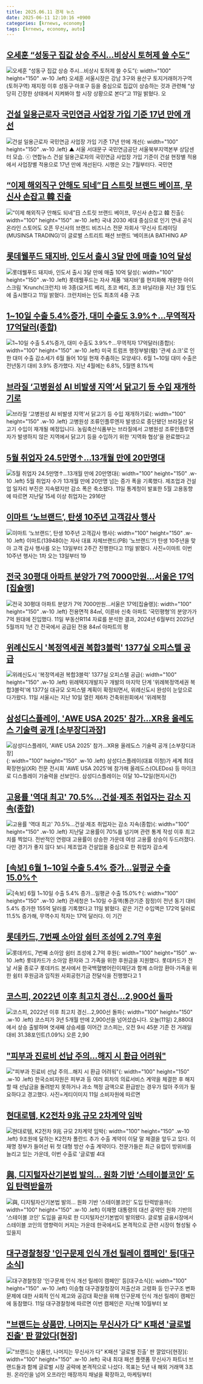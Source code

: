 ```yaml
---
title: 2025.06.11 경제 뉴스
date: 2025-06-11 12:10:16 +0900
categories: [krnews, economy]
tags: [krnews, economy, auto]
---
```

## [오세훈 “성동구 집값 상승 주시…비상시 토허제 쓸 수도”](https://n.news.naver.com/mnews/article/005/0001782407)

![오세훈 “성동구 집값 상승 주시…비상시 토허제 쓸 수도”](https://mimgnews.pstatic.net/image/origin/005/2025/06/11/1782407.jpg?type=nf220_150){: width="100" height="150" .w-10 .left}
오세훈 서울시장은 강남 3구와 용산구 토지거래허가구역(토허구역) 재지정 이후 성동구·마포구 등을 중심으로 집값이 상승하는 것과 관련해 “상당히 긴장한 상태에서 지켜봐야 할 시장 상황으로 본다”고 11일 밝혔다. 오

## [건설 일용근로자 국민연금 사업장 가입 기준 17년 만에 개선](https://n.news.naver.com/mnews/article/047/0002476889)

![건설 일용근로자 국민연금 사업장 가입 기준 17년 만에 개선](https://mimgnews.pstatic.net/image/origin/047/2025/06/11/2476889.jpg?type=nf220_150){: width="100" height="150" .w-10 .left}
▲ 서울 서대문구 국민연금공단 서울북부지역본부 상담센터 모습. ⓒ 연합뉴스 건설 일용근로자의 국민연금 사업장 가입 기준이 건설 현장별 적용에서 사업장별 적용으로 17년 만에 개선된다. 시행은 오는 7월부터다. 국민연

## [“이제 해외직구 안해도 되네”日 스트릿 브랜드 베이프, 무신사 손잡고 韓 진출](https://n.news.naver.com/mnews/article/009/0005506842)

![“이제 해외직구 안해도 되네”日 스트릿 브랜드 베이프, 무신사 손잡고 韓 진출](https://mimgnews.pstatic.net/image/origin/009/2025/06/11/5506842.jpg?type=nf220_150){: width="100" height="150" .w-10 .left}
국내 2030 세대 중심으로 인기 연내 공식 온라인 스토어도 오픈 무신사의 브랜드 비즈니스 전문 자회사 ‘무신사 트레이딩(MUSINSA TRADING)’이 글로벌 스트리트 패션 브랜드 ‘베이프(A BATHING AP

## [롯데웰푸드 돼지바, 인도서 출시 3달 만에 매출 10억 달성](https://n.news.naver.com/mnews/article/029/0002960519)

![롯데웰푸드 돼지바, 인도서 출시 3달 만에 매출 10억 달성](https://mimgnews.pstatic.net/image/origin/029/2025/06/11/2960519.jpg?type=nf220_150){: width="100" height="150" .w-10 .left}
롯데웰푸드는 자사 제품 '돼지바'를 현지화해 개량한 아이스크림 'Krunch(크런치) 바 3종(요거트 베리, 초코 베리, 초코 바닐라)을 지난 3월 인도에 출시했다고 11일 밝혔다. 크런치바는 인도 최초의 4중 구조

## [1~10일 수출 5.4%증가, 대미 수출도 3.9%↑…무역적자 17억달러(종합)](https://n.news.naver.com/mnews/article/421/0008305481)

![1~10일 수출 5.4%증가, 대미 수출도 3.9%↑…무역적자 17억달러(종합)](https://mimgnews.pstatic.net/image/origin/421/2025/06/11/8305481.jpg?type=nf220_150){: width="100" height="150" .w-10 .left}
미국 트럼프 행정부발(發) '관세 쇼크'로 인한 대미 수출 감소세가 6월 들어 10일 현재 주춤하는 모양새다. 6월 1~10일 대미 수출은 전년동기 대비 3.9% 증가했다. 지난 4월에는 6.8%, 5월엔 8.1%씩

## [브라질 ‘고병원성 AI 비발생 지역’서 닭고기 등 수입 재개하기로](https://n.news.naver.com/mnews/article/056/0011967911)

![브라질 ‘고병원성 AI 비발생 지역’서 닭고기 등 수입 재개하기로](https://mimgnews.pstatic.net/image/origin/056/2025/06/11/11967911.jpg?type=nf220_150){: width="100" height="150" .w-10 .left}
고병원성 조류인플루엔자 발생으로 중단됐던 브라질산 닭고기 수입이 재개될 예정입니다. 농림축산식품부는 브라질에서 고병원성 조류인플루엔자가 발생하지 않은 지역에서 닭고기 등을 수입하기 위한 ‘지역화 협상’을 완료했다고

## [5월 취업자 24.5만명↑…13개월 만에 20만명대](https://n.news.naver.com/mnews/article/030/0003320568)

![5월 취업자 24.5만명↑…13개월 만에 20만명대](https://mimgnews.pstatic.net/image/origin/030/2025/06/11/3320568.jpg?type=nf220_150){: width="100" height="150" .w-10 .left}
5월 취업자 수가 13개월 만에 20만명 넘는 증가 폭을 기록했다. 제조업과 건설업 일자리 부진은 지속됐지만 감소 폭은 축소됐다. 11일 통계청이 발표한 5월 고용동향에 따르면 지난달 15세 이상 취업자는 2916만

## [이마트 ‘노브랜드’, 탄생 10주년 고객감사 행사](https://n.news.naver.com/mnews/article/018/0006036038)

![이마트 ‘노브랜드’, 탄생 10주년 고객감사 행사](https://mimgnews.pstatic.net/image/origin/018/2025/06/11/6036038.jpg?type=nf220_150){: width="100" height="150" .w-10 .left}
이마트(139480)는 자사 대표 자체브랜드(PB) ‘노브랜드’가 탄생 10주년을 맞아 고객 감사 행사를 오는 13일부터 2주간 진행한다고 11일 밝혔다. 사진=이마트 이번 10주년 행사는 1차 오는 13일부터 19

## [전국 30평대 아파트 분양가 7억 7000만원…서울은 17억[집슐랭]](https://n.news.naver.com/mnews/article/011/0004495563)

![전국 30평대 아파트 분양가 7억 7000만원…서울은 17억[집슐랭]](https://mimgnews.pstatic.net/image/origin/011/2025/06/11/4495563.jpg?type=nf220_150){: width="100" height="150" .w-10 .left}
전용면적 84㎡, 이른바 신축 아파트 ‘국민평형’의 분양가가 7억 원대에 진입했다. 11일 부동산R114 자료를 분석한 결과, 2024년 6월부터 2025년 5월까지 1년 간 전국에서 공급된 전용 84㎡ 아파트의 평

## [위례신도시 '복정역세권 복합3블럭' 1377실 오피스텔 공급](https://n.news.naver.com/mnews/article/119/0002966727)

![위례신도시 '복정역세권 복합3블럭' 1377실 오피스텔 공급](https://mimgnews.pstatic.net/image/origin/119/2025/06/11/2966727.jpg?type=nf220_150){: width="100" height="150" .w-10 .left}
위례택지개발지구 개발의 마지막 단계 '위례복정역세권 복합3블럭'에 1377실 대규모 오피스텔 계획이 확정되면서, 위례신도시 완성이 눈앞으로 다가왔다. 11일 서울시는 지난 10일 열린 제6차 건축위원회에서 '위례복정

## [삼성디스플레이, 'AWE USA 2025' 참가…XR용 올레도스 기술력 공개 [소부장디과장]](https://n.news.naver.com/mnews/article/138/0002198262)

![삼성디스플레이, 'AWE USA 2025' 참가…XR용 올레도스 기술력 공개 [소부장디과장]](https://mimgnews.pstatic.net/image/origin/138/2025/06/11/2198262.jpg?type=nf220_150){: width="100" height="150" .w-10 .left}
삼성디스플레이(대표 이청)가 세계 최대 확장현실(XR) 전문 전시회 'AWE USA 2025'에 참가해 올레도스(OLEDos) 등 마이크로 디스플레이 기술력을 선보인다. 삼성디스플레이는 이달 10~12일(현지시간)

## [고용률 '역대 최고' 70.5%…건설·제조 취업자는 감소 지속(종합)](https://n.news.naver.com/mnews/article/277/0005605928)

![고용률 '역대 최고' 70.5%…건설·제조 취업자는 감소 지속(종합)](https://mimgnews.pstatic.net/image/origin/277/2025/06/11/5605928.jpg?type=nf220_150){: width="100" height="150" .w-10 .left}
지난달 고용률이 70%를 넘기며 관련 통계 작성 이후 최고치를 찍었다. 전반적인 연령대 고용률이 상승한 가운데 여성 고용률 상승이 두드러졌다. 다만 경기가 좋지 않다 보니 제조업과 건설업을 중심으로 한 취업자 감소세

## [[속보] 6월 1~10일 수출 5.4% 증가…일평균 수출 15.0%↑](https://n.news.naver.com/mnews/article/088/0000952637)

![[속보] 6월 1~10일 수출 5.4% 증가…일평균 수출 15.0%↑](https://mimgnews.pstatic.net/image/origin/088/2025/06/11/952637.jpg?type=nf220_150){: width="100" height="150" .w-10 .left}
관세청은 1~10일 수출액(통관기준 잠정)이 전년 동기 대비 5.4% 증가한 155억 달러를 기록했다고 11일 밝혔다. 같은 기간 수입액은 172억 달러로 11.5% 증가해, 무역수지 적자는 17억 달러다. 이 기간

## [롯데카드, 7번째 소아암 쉼터 조성에 2.7억 후원](https://n.news.naver.com/mnews/article/008/0005205909)

![롯데카드, 7번째 소아암 쉼터 조성에 2.7억 후원](https://mimgnews.pstatic.net/image/origin/008/2025/06/11/5205909.jpg?type=nf220_150){: width="100" height="150" .w-10 .left}
롯데카드가 소아암 환자와 그 가족을 위한 후원금을 지원했다. 롯데카드가 전날 서울 종로구 롯데카드 본사에서 한국백혈병어린이재단과 함께 소아암 환아·가족을 위한 쉼터 후원금과 임직원 사회공헌기금 전달식을 진행했다고 1

## [코스피, 2022년 이후 최고치 경신…2,900선 돌파](https://n.news.naver.com/mnews/article/057/0001890841)

![코스피, 2022년 이후 최고치 경신…2,900선 돌파](https://mimgnews.pstatic.net/image/origin/057/2025/06/11/1890841.jpg?type=nf220_150){: width="100" height="150" .w-10 .left}
코스피가 3년 5개월 만에 2,900선을 넘어섰습니다. 오늘(11일) 2,880대에서 상승 출발하며 엿새째 상승세를 이어간 코스피는, 오전 9시 45분 기준 전 거래일 대비 31.38포인트(1.09%) 오른 2,90

## ["피부과 진료비 선납 주의…해지 시 환급 어려워"](https://n.news.naver.com/mnews/article/018/0006036309)

!["피부과 진료비 선납 주의…해지 시 환급 어려워"](https://mimgnews.pstatic.net/image/origin/018/2025/06/11/6036309.jpg?type=nf220_150){: width="100" height="150" .w-10 .left}
한국소비자원은 피부과 등 여러 회차의 의료서비스 계약을 체결한 후 해지할 때 선납금을 돌려받지 못하거나 과소 책정 금액으로 환급받는 경우가 많아 주의가 필요하다고 경고했다. 사진=게티이미지 11일 소비자원에 따르면

## [현대로템, K2전차 9兆 규모 2차계약 임박](https://n.news.naver.com/mnews/article/014/0005361443)

![현대로템, K2전차 9兆 규모 2차계약 임박](https://mimgnews.pstatic.net/image/origin/014/2025/06/10/5361443.jpg?type=nf220_150){: width="100" height="150" .w-10 .left}
9조원에 달하는 K2전차 폴란드 추가 수출 계약이 이달 말 체결을 앞두고 있다. 이재명 정부가 들어선 뒤 첫 대형 방산 수출 계약이다. 전문가들은 최근 유럽이 방위비를 늘리고 있는 가운데, 이번 수출로 '글로벌 4대

## [與, 디지털자산기본법 발의… 원화 기반 ‘스테이블코인’ 도입 탄력받을까](https://n.news.naver.com/mnews/article/081/0003547872)

![與, 디지털자산기본법 발의… 원화 기반 ‘스테이블코인’ 도입 탄력받을까](https://mimgnews.pstatic.net/image/origin/081/2025/06/11/3547872.jpg?type=nf220_150){: width="100" height="150" .w-10 .left}
이재명 대통령의 대선 공약인 원화 기반의 ‘스테이블 코인’ 도입을 골자로 한 디지털자산기본법이 발의됐다. 글로벌 금융시장에서 스테이블 코인의 영향력이 커지는 가운데 한국에서도 본격적으로 관련 시장이 형성될 수 있을지

## [대구경찰청장 '인구문제 인식 개선 릴레이 캠페인' 등[대구소식]](https://n.news.naver.com/mnews/article/003/0013297212)

![대구경찰청장 '인구문제 인식 개선 릴레이 캠페인' 등[대구소식]](https://mimgnews.pstatic.net/image/origin/003/2025/06/11/13297212.jpg?type=nf220_150){: width="100" height="150" .w-10 .left}
이승협 대구경찰청장이 저출산과 고령화 등 인구구조 변화 문제에 대한 사회적 인식 제고와 공감대 확산을 위해 인구문제 인식 개선 릴레이 캠페인에 동참했다. 11일 대구경찰청에 따르면 이번 캠페인은 지난해 10월부터 보

## ["브랜드는 상품만, 나머지는 무신사가 다" K패션 '글로벌 진출' 판 깔았다[현장]](https://n.news.naver.com/mnews/article/003/0013295693)

!["브랜드는 상품만, 나머지는 무신사가 다" K패션 '글로벌 진출' 판 깔았다[현장]](https://mimgnews.pstatic.net/image/origin/003/2025/06/10/13295693.jpg?type=nf220_150){: width="100" height="150" .w-10 .left}
국내 최대 패션 플랫폼 무신사가 파트너 브랜드들과 함께 글로벌 시장 공략에 본격적으로 나섰다. 목표는 5년 내 해외 거래액 3조원. 온라인을 넘어 오프라인 매장까지 채널을 확장하고, 마케팅부터

